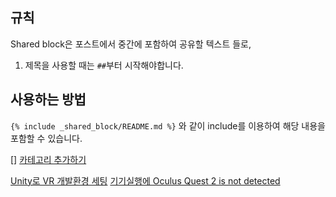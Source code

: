 ## 규칙
Shared block은 포스트에서 중간에 포함하여 공유할 텍스트 들로, 
1. 제목을 사용할 때는 `##`부터 시작해야합니다.

## 사용하는 방법
```{% include _shared_block/README.md %}``` 와 같이 include를 이용하여 해당 내용을 포함할 수 있습니다.

[] [카테고리 추가하기](https://devyurim.github.io/development%20environment/github%20blog/2018/08/07/blog-6.html)

[Unity로 VR 개발환경 세팅](https://tertis.tistory.com/entry/Unity%EB%A1%9C-VR-%EA%B0%9C%EB%B0%9C%ED%99%98%EA%B2%BD-%EC%84%B8%ED%8C%85-2)
[기기실행에 Oculus Quest 2 is not detected](https://forum.unity.com/threads/oculus-quest-not-showing-up-in-run-device.1214934/)

